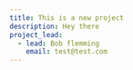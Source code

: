 ```yaml
---
title: This is a new project
description: Hey there
project_lead:
  - lead: Bob flemming
    email: test@test.com
---
```

